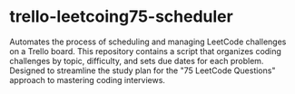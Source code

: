 # trello-leetcoing75-scheduler
Automates the process of scheduling and managing LeetCode challenges on a Trello board. This repository contains a script that organizes coding challenges by topic, difficulty, and sets due dates for each problem. Designed to streamline the study plan for the "75 LeetCode Questions" approach to mastering coding interviews.
